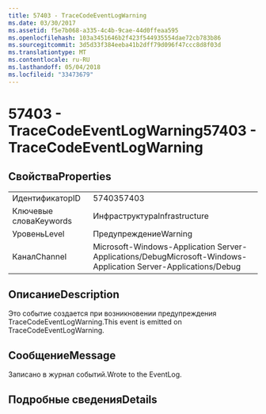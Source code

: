 ```yaml
---
title: 57403 - TraceCodeEventLogWarning
ms.date: 03/30/2017
ms.assetid: f5e7b068-a335-4c4b-9cae-44d0ffeaa595
ms.openlocfilehash: 103a3451646b2f423f544935554dae72cb783b86
ms.sourcegitcommit: 3d5d33f384eeba41b2dff79d096f47ccc8d8f03d
ms.translationtype: MT
ms.contentlocale: ru-RU
ms.lasthandoff: 05/04/2018
ms.locfileid: "33473679"
---
```

# <a name="57403---tracecodeeventlogwarning"></a><span data-ttu-id="af5c2-102">57403 - TraceCodeEventLogWarning</span><span class="sxs-lookup"><span data-stu-id="af5c2-102">57403 - TraceCodeEventLogWarning</span></span>
## <a name="properties"></a><span data-ttu-id="af5c2-103">Свойства</span><span class="sxs-lookup"><span data-stu-id="af5c2-103">Properties</span></span>  
  
|||  
|-|-|  
|<span data-ttu-id="af5c2-104">Идентификатор</span><span class="sxs-lookup"><span data-stu-id="af5c2-104">ID</span></span>|<span data-ttu-id="af5c2-105">57403</span><span class="sxs-lookup"><span data-stu-id="af5c2-105">57403</span></span>|  
|<span data-ttu-id="af5c2-106">Ключевые слова</span><span class="sxs-lookup"><span data-stu-id="af5c2-106">Keywords</span></span>|<span data-ttu-id="af5c2-107">Инфраструктура</span><span class="sxs-lookup"><span data-stu-id="af5c2-107">Infrastructure</span></span>|  
|<span data-ttu-id="af5c2-108">Уровень</span><span class="sxs-lookup"><span data-stu-id="af5c2-108">Level</span></span>|<span data-ttu-id="af5c2-109">Предупреждение</span><span class="sxs-lookup"><span data-stu-id="af5c2-109">Warning</span></span>|  
|<span data-ttu-id="af5c2-110">Канал</span><span class="sxs-lookup"><span data-stu-id="af5c2-110">Channel</span></span>|<span data-ttu-id="af5c2-111">Microsoft-Windows-Application Server-Applications/Debug</span><span class="sxs-lookup"><span data-stu-id="af5c2-111">Microsoft-Windows-Application Server-Applications/Debug</span></span>|  
  
## <a name="description"></a><span data-ttu-id="af5c2-112">Описание</span><span class="sxs-lookup"><span data-stu-id="af5c2-112">Description</span></span>  
 <span data-ttu-id="af5c2-113">Это событие создается при возникновении предупреждения TraceCodeEventLogWarning.</span><span class="sxs-lookup"><span data-stu-id="af5c2-113">This event is emitted on TraceCodeEventLogWarning.</span></span>  
  
## <a name="message"></a><span data-ttu-id="af5c2-114">Сообщение</span><span class="sxs-lookup"><span data-stu-id="af5c2-114">Message</span></span>  
 <span data-ttu-id="af5c2-115">Записано в журнал событий.</span><span class="sxs-lookup"><span data-stu-id="af5c2-115">Wrote to the EventLog.</span></span>  
  
## <a name="details"></a><span data-ttu-id="af5c2-116">Подробные сведения</span><span class="sxs-lookup"><span data-stu-id="af5c2-116">Details</span></span>
